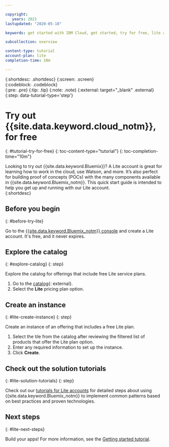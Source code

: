 ```yaml
---

copyright:
   years: 2021
lastupdated: "2020-05-18"

keywords: get started with IBM Cloud, get started, try for free, lite account

subcollection: overview

content-type: tutorial
account-plan: lite
completion-time: 10m 

---
```


{:shortdesc: .shortdesc}
{:screen: .screen}  
{:codeblock: .codeblock}  
{:pre: .pre}
{:tip: .tip}
{:note: .note}
{:external: target="_blank" .external}
{:step: data-tutorial-type='step'}

# Try out {{site.data.keyword.cloud_notm}}, for free
{: #tutorial-try-for-free}
{: toc-content-type="tutorial"} 
{: toc-completion-time="10m"} 

Looking to try out {{site.data.keyword.Bluemix}}? A Lite account is great for learning how to work in the cloud, use Watson, and more. It’s also perfect for building proof of concepts (POCs) with the many components available in {{site.data.keyword.Bluemix_notm}}. This quick start guide is intended to help you get up and running with our Lite account.  
{:shortdesc}

## Before you begin
{: #before-try-lite}

Go to the [{{site.data.keyword.Bluemix_notm}} console](https://{DomainName}) and create a Lite account. It's free, and it never expires.

## Explore the catalog
{: #explore-catalog}
{: step}

Explore the catalog for offerings that include free Lite service plans.

1. Go to the [catalog](https://cloud.ibm.com/catalog){: external}.  
2. Select the **Lite** pricing plan option.

## Create an instance
{: #lite-create-instance}
{: step}

Create an instance of an offering that includes a free Lite plan.

1. Select the tile from the catalog after reviewing the filtered list of products that offer the Lite plan option.
2. Enter any required information to set up the instance.
3. Click **Create**.

## Check out the solution tutorials
{: #lite-solution-tutorials}
{: step}

Check out our [tutorials for Lite accounts](/docs?tab=tutorials&filters=lite-account) for detailed steps about using {{site.data.keyword.Bluemix_notm}} to implement common patterns based on best practices and proven technologies.

## Next steps
{: #lite-next-steps}

Build your apps! For more information, see the [Getting started tutorial](/docs/apps?topic=apps-getting-started).
